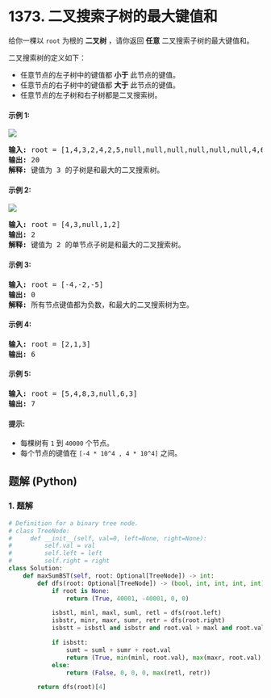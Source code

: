 # 1373. 二叉搜索子树的最大键值和
给你一棵以 `root` 为根的 **二叉树** ，请你返回 **任意** 二叉搜索子树的最大键值和。

二叉搜索树的定义如下：

* 任意节点的左子树中的键值都 **小于** 此节点的键值。
* 任意节点的右子树中的键值都 **大于** 此节点的键值。
* 任意节点的左子树和右子树都是二叉搜索树。

#### 示例 1:
![](https://assets.leetcode.com/uploads/2020/01/30/sample_1_1709.png)
<pre>
<strong>输入:</strong> root = [1,4,3,2,4,2,5,null,null,null,null,null,null,4,6]
<strong>输出:</strong> 20
<strong>解释:</strong> 键值为 3 的子树是和最大的二叉搜索树。
</pre>

#### 示例 2:
![](https://assets.leetcode.com/uploads/2020/01/30/sample_2_1709.png)
<pre>
<strong>输入:</strong> root = [4,3,null,1,2]
<strong>输出:</strong> 2
<strong>解释:</strong> 键值为 2 的单节点子树是和最大的二叉搜索树。
</pre>

#### 示例 3:
<pre>
<strong>输入:</strong> root = [-4,-2,-5]
<strong>输出:</strong> 0
<strong>解释:</strong> 所有节点键值都为负数，和最大的二叉搜索树为空。
</pre>

#### 示例 4:
<pre>
<strong>输入:</strong> root = [2,1,3]
<strong>输出:</strong> 6
</pre>

#### 示例 5:
<pre>
<strong>输入:</strong> root = [5,4,8,3,null,6,3]
<strong>输出:</strong> 7
</pre>

#### 提示:
* 每棵树有 `1` 到 `40000` 个节点。
* 每个节点的键值在 `[-4 * 10^4 , 4 * 10^4]` 之间。

## 题解 (Python)

### 1. 题解
```Python
# Definition for a binary tree node.
# class TreeNode:
#     def __init__(self, val=0, left=None, right=None):
#         self.val = val
#         self.left = left
#         self.right = right
class Solution:
    def maxSumBST(self, root: Optional[TreeNode]) -> int:
        def dfs(root: Optional[TreeNode]) -> (bool, int, int, int, int):
            if root is None:
                return (True, 40001, -40001, 0, 0)

            isbstl, minl, maxl, suml, retl = dfs(root.left)
            isbstr, minr, maxr, sumr, retr = dfs(root.right)
            isbstt = isbstl and isbstr and root.val > maxl and root.val < minr

            if isbstt:
                sumt = suml + sumr + root.val
                return (True, min(minl, root.val), max(maxr, root.val), sumt, max(sumt, retl, retr))
            else:
                return (False, 0, 0, 0, max(retl, retr))

        return dfs(root)[4]
```
